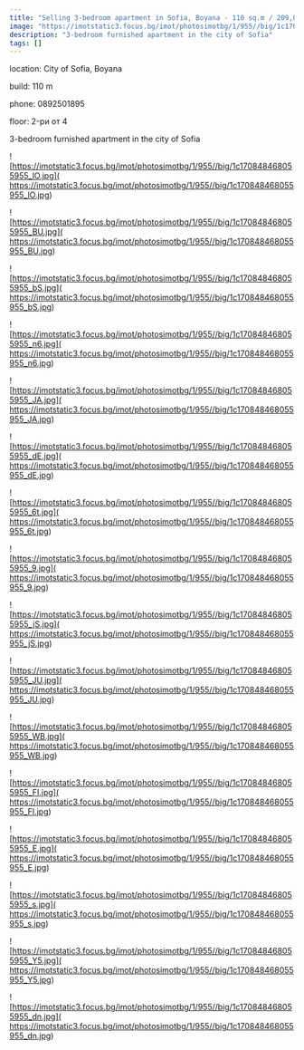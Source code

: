 ```yaml
---
title: "Selling 3-bedroom apartment in Sofia, Boyana - 110 sq.m / 209,000 EUR :: imot.bg Advert"
image: "https://imotstatic3.focus.bg/imot/photosimotbg/1/955//big/1c170848468055955_PV.jpg"
description: "3-bedroom furnished apartment in the city of Sofia"
tags: []
---
```


location: City of Sofia, Boyana

build: 110 m

phone: 0892501895

floor: 2-ри от 4

3-bedroom furnished apartment in the city of Sofia


![https://imotstatic3.focus.bg/imot/photosimotbg/1/955//big/1c170848468055955_lO.jpg]( https://imotstatic3.focus.bg/imot/photosimotbg/1/955//big/1c170848468055955_lO.jpg)


![https://imotstatic3.focus.bg/imot/photosimotbg/1/955//big/1c170848468055955_BU.jpg]( https://imotstatic3.focus.bg/imot/photosimotbg/1/955//big/1c170848468055955_BU.jpg)


![https://imotstatic3.focus.bg/imot/photosimotbg/1/955//big/1c170848468055955_bS.jpg]( https://imotstatic3.focus.bg/imot/photosimotbg/1/955//big/1c170848468055955_bS.jpg)


![https://imotstatic3.focus.bg/imot/photosimotbg/1/955//big/1c170848468055955_n6.jpg]( https://imotstatic3.focus.bg/imot/photosimotbg/1/955//big/1c170848468055955_n6.jpg)


![https://imotstatic3.focus.bg/imot/photosimotbg/1/955//big/1c170848468055955_JA.jpg]( https://imotstatic3.focus.bg/imot/photosimotbg/1/955//big/1c170848468055955_JA.jpg)


![https://imotstatic3.focus.bg/imot/photosimotbg/1/955//big/1c170848468055955_dE.jpg]( https://imotstatic3.focus.bg/imot/photosimotbg/1/955//big/1c170848468055955_dE.jpg)


![https://imotstatic3.focus.bg/imot/photosimotbg/1/955//big/1c170848468055955_6t.jpg]( https://imotstatic3.focus.bg/imot/photosimotbg/1/955//big/1c170848468055955_6t.jpg)


![https://imotstatic3.focus.bg/imot/photosimotbg/1/955//big/1c170848468055955_9.jpg]( https://imotstatic3.focus.bg/imot/photosimotbg/1/955//big/1c170848468055955_9.jpg)


![https://imotstatic3.focus.bg/imot/photosimotbg/1/955//big/1c170848468055955_jS.jpg]( https://imotstatic3.focus.bg/imot/photosimotbg/1/955//big/1c170848468055955_jS.jpg)


![https://imotstatic3.focus.bg/imot/photosimotbg/1/955//big/1c170848468055955_JU.jpg]( https://imotstatic3.focus.bg/imot/photosimotbg/1/955//big/1c170848468055955_JU.jpg)


![https://imotstatic3.focus.bg/imot/photosimotbg/1/955//big/1c170848468055955_WB.jpg]( https://imotstatic3.focus.bg/imot/photosimotbg/1/955//big/1c170848468055955_WB.jpg)


![https://imotstatic3.focus.bg/imot/photosimotbg/1/955//big/1c170848468055955_FI.jpg]( https://imotstatic3.focus.bg/imot/photosimotbg/1/955//big/1c170848468055955_FI.jpg)


![https://imotstatic3.focus.bg/imot/photosimotbg/1/955//big/1c170848468055955_E.jpg]( https://imotstatic3.focus.bg/imot/photosimotbg/1/955//big/1c170848468055955_E.jpg)


![https://imotstatic3.focus.bg/imot/photosimotbg/1/955//big/1c170848468055955_s.jpg]( https://imotstatic3.focus.bg/imot/photosimotbg/1/955//big/1c170848468055955_s.jpg)


![https://imotstatic3.focus.bg/imot/photosimotbg/1/955//big/1c170848468055955_Y5.jpg]( https://imotstatic3.focus.bg/imot/photosimotbg/1/955//big/1c170848468055955_Y5.jpg)


![https://imotstatic3.focus.bg/imot/photosimotbg/1/955//big/1c170848468055955_dn.jpg]( https://imotstatic3.focus.bg/imot/photosimotbg/1/955//big/1c170848468055955_dn.jpg)


